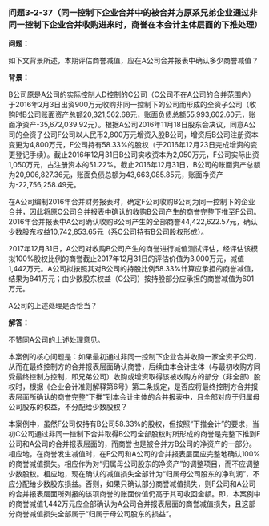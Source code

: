 ### 问题3-2-37（同一控制下企业合并中的被合并方原系兄弟企业通过非同一控制下企业合并收购进来时，商誉在本会计主体层面的下推处理）

**问题：**

如下文背景所述，本期评估商誉减值，应在A公司合并报表中确认多少商誉减值？

**背景：**

B公司原是A公司的实际控制人D控制的C公司（C公司不在A公司的合并范围内）于2016年2月3日出资900万元收购非同一控制下的公司而形成的全资子公司（收购时B公司账面资产总额20,321,562.68元，账面负债总额55,993,602.60元，账面净资产-35,672,039.92元）。根据A公司2016年11月18日股东会决议，同意A公司的全资子公司F公司以人民币2,800万元增资入股B公司，增资后B公司注册资本变更为4,800万元，F公司持有58.33%的股权（于2016年12月23日完成增资的变更登记手续）。截止2016年12月31日B公司实收资本为2,050万元，F公司实际出资1,050万元，占注册资本的51.22%。截止2016年12月31日，B公司的账面资产总额为20,906,827.36元，账面负债总额为43,663,085.85元，账面净资产为-22,756,258.49元。

在A公司编制2016年合并财务报表时，确定F公司收购B公司为同一控制下的企业合并，因此将原C公司合并报表中确认的收购B公司产生的商誉完整下推至F公司。2016年合并报表中A公司确认收购B公司产生的全部商誉44,422,622.57元，确认少数股东权益10,742,853.65元（系C公司持有B公司股权形成）。

2017年12月31日，A公司对收购B公司产生的商誉进行减值测试评估，经评估该模拟100%股权比例的商誉截止2017年12月31日的评估价值为3,000万元，减值1,442万元。A公司拟按照其对B公司的持股比例58.33%计算应承担的商誉减值，结果为841万元；由少数股东权益（C公司）按持股部分应承担的商誉减值为601万元。

A公司的上述处理是否恰当？

**解答：**

不赞同A公司的上述处理意见。

本案例的核心问题是：如果最初通过非同一控制下企业合并收购一家全资子公司，从而在最终控制方的合并报表层面确认商誉，后续由本会计主体（与最初收购方同受最终控制方控制，即兄弟公司）收购或增资取得该被收购方的部分（非全部）股权时，根据《企业会计准则解释第6号》第二条规定，是否应将最终控制方合并报表层面所确认的商誉完整“下推”到本会计主体的合并报表中，且全部对应于归属母公司股东的权益，不分配给少数股权？

本案例中，虽然F公司仅持有B公司58.33%的股权，但按照“下推会计”的要求，当初C公司通过非同一控制下合并取得B公司全部股权时所形成的商誉是完整下推到F公司和A公司的合并报表层面的，而商誉也是被合并方B公司的净资产的一部分。相应地，在商誉发生减值时，在F公司和A公司的合并报表层面应完整地确认100%的商誉减值损失。相应作为对“归属母公司股东的净资产”的调整项目，而不应调整少数股权。相应地，现在确认的减值损失全部计为“归属母公司股东的净利润”，不应分配给少数股东损益。否则，如果只确认部分商誉减值损失，则F公司和A公司的合并报表层面所列报的该项商誉的账面价值仍高于其可收回金额。即，本案例中的商誉减值1,442万元应全部确认为A公司合并报表层面的商誉减值损失，且这部分商誉减值损失全部属于“归属于母公司股东的损益”。